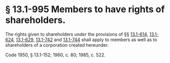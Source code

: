 # § 13.1-995 Members to have rights of shareholders.

<p>The rights given to shareholders under the provisions of §§ <a href='http://law.lis.virginia.gov/vacode/13.1-614/'>13.1-614</a>, <a href='http://law.lis.virginia.gov/vacode/13.1-624/'>13.1-624</a>, <a href='http://law.lis.virginia.gov/vacode/13.1-629/'>13.1-629</a>, <a href='http://law.lis.virginia.gov/vacode/13.1-742/'>13.1-742</a> and <a href='http://law.lis.virginia.gov/vacode/13.1-744/'>13.1-744</a> shall apply to members as well as to shareholders of a corporation created hereunder.</p><p>Code 1950, § 13.1-152; 1960, c. 80; 1985, c. 522.</p>